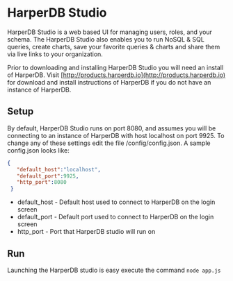 # HarperDB Studio
HarperDB Studio is a web based UI for managing users, roles, and your schema.
The HarperDB Studio also enables you to run NoSQL & SQL queries, create charts, save your favorite queries & charts and share them via live links to your organization.

Prior to downloading and installing HarperDB Studio you will need an install of HarperDB.
Visit [http://products.harperdb.io](http://products.harperdb.io) for download and install instructions of HarperDB if you do not have an instance of HarperDB.

## Setup
By default, HarperDB Studio runs on port 8080, and assumes you will be connecting to an instance of HarperDB with host localhost on port 9925.
To change any of these settings edit the file /config/config.json. A sample config.json looks like:

```json
{
   "default_host":"localhost",
   "default_port":9925,
   "http_port":8080
 }
 ```

 * default_host - Default host used to connect to HarperDB on the login screen
 * default_port - Default port used to connect to HarperDB on the login screen
 * http_port - Port that HarperDB studio will run on

## Run
Launching the HarperDB studio is easy execute the command `node app.js`